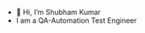 - 👋 Hi, I’m Shubham Kumar
- I am a QA-Automation Test Engineer


<!---
Shubham Kumar/ig-shubhamraj is a ✨ special ✨ repository because its `README.md` (this file) appears on your GitHub profile.
You can click the Preview link to take a look at your changes.
--->
